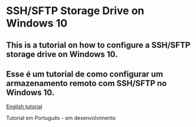 # SSH/SFTP Storage Drive on Windows 10

## This is a tutorial on how to configure a SSH/SFTP storage drive on Windows 10.
## Esse é um tutorial de como configurar um armazenamento remoto com SSH/SFTP no Windows 10.

[English tutorial](https://github.com/synini/SFTP-Drive/blob/master/SFTP%20Drive_en.md)

Tutorial em Português - em desenvolvimento
